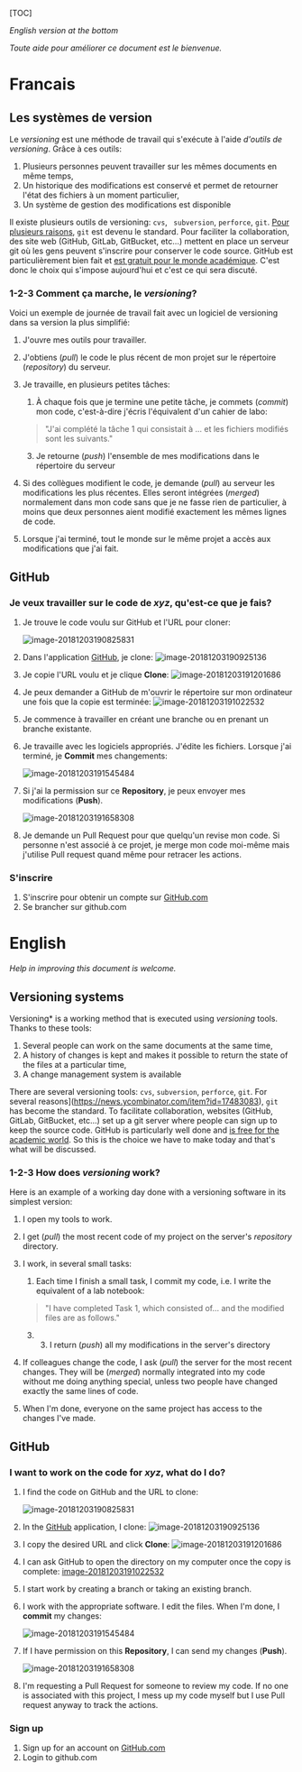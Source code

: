 [TOC]

*English version at the bottom*

*Toute aide pour améliorer ce document est le bienvenue.*

# Francais

## Les systèmes de version

Le *versioning* est une méthode de travail qui s'exécute à l'aide *d'outils de versioning*. Grâce à ces outils:

1. Plusieurs personnes peuvent travailler sur les mêmes documents en même temps,
2. Un historique des modifications est conservé et permet de retourner l'état des fichiers à un moment particulier,
3. Un système de gestion des modifications est disponible

Il existe plusieurs outils de versioning: `cvs`, ` subversion`,  `perforce`,  `git`. [Pour plusieurs raisons](https://news.ycombinator.com/item?id=17483083), `git` est devenu le standard. Pour faciliter la collaboration, des site web (GitHub, GitLab, GitBucket, etc...) mettent en place un serveur git où les gens peuvent s'inscrire pour conserver le code source.  GitHub est particulièrement bien fait et [est gratuit pour le monde académique](https://help.github.com/articles/applying-for-an-academic-research-discount/). C'est donc le choix qui s'impose aujourd'hui et c'est ce qui sera discuté.

### 1-2-3 Comment ça marche, le *versioning*?

Voici un exemple de journée de travail fait avec un logiciel de versioning dans sa version la plus simplifié:

1. J'ouvre mes outils pour travailler.

2. J'obtiens (*pull*) le code le plus récent de mon projet sur le répertoire (*repository*) du serveur.

3. Je travaille, en plusieurs petites tâches:

   1. À chaque fois que je termine une petite tâche, je commets (*commit*) mon code, c'est-à-dire j'écris l'équivalent d'un cahier de labo:

   > "J'ai complété la tâche 1 qui consistait à ... et les fichiers modifiés sont les suivants."

   3. Je retourne (*push*) l'ensemble de mes modifications dans le répertoire du serveur

4. Si des collègues modifient le code, je demande (*pull*) au serveur les modifications les plus récentes.  Elles seront intégrées (*merged*)  normalement dans mon code sans que je ne fasse rien de particulier, à moins que deux personnes aient modifié exactement les mêmes lignes de code.

5. Lorsque j'ai terminé, tout le monde sur le même projet a accès aux modifications que j'ai fait.

## GitHub

### Je veux travailler sur le code de *xyz*, qu'est-ce que je fais?

1. Je trouve le code voulu sur GitHub et l'URL pour cloner:

   ![image-20181203190825831](assets/image-20181203190825831.png)

2. Dans l'application [GitHub](https://desktop.github.com), je clone: 
   ![image-20181203190925136](assets/image-20181203190925136.png)

3. Je copie l'URL voulu et je clique **Clone**:
   ![image-20181203191201686](assets/image-20181203191201686.png)

4. Je peux demander a GitHub de m'ouvrir le répertoire sur mon ordinateur une fois que la copie est terminée:
   ![image-20181203191022532](assets/image-20181203191022532.png)

5. Je commence à travailler en créant une branche ou en prenant un branche existante.
   
6. Je travaille avec les logiciels appropriés. J'édite les fichiers. Lorsque j'ai terminé, je **Commit** mes changements:

   ![image-20181203191545484](assets/image-20181203191545484.png)

7. Si j'ai la permission sur ce **Repository**, je peux envoyer mes modifications (**Push**).

   ![image-20181203191658308](assets/image-20181203191658308.png)

8. Je demande un Pull Request pour que quelqu'un revise mon code.  Si personne n'est associé à ce projet, je merge mon code moi-même mais j'utilise Pull request quand même pour retracer les actions.



### S'inscrire

1. S'inscrire pour obtenir un compte sur [GitHub.com](https://github.com/join?source=experiment-header-dropdowns-home)
2. Se brancher sur github.com





# English

*Help in improving this document is welcome.*

## Versioning systems

Versioning* is a working method that is executed using *versioning* tools. Thanks to these tools:

1. Several people can work on the same documents at the same time,
2. A history of changes is kept and makes it possible to return the state of the files at a particular time,
3. A change management system is available

There are several versioning tools: `cvs`, `subversion`, `perforce`, `git`. For several reasons](https://news.ycombinator.com/item?id=17483083), `git` has become the standard. To facilitate collaboration, websites (GitHub, GitLab, GitBucket, etc...) set up a git server where people can sign up to keep the source code.  GitHub is particularly well done and [is free for the academic world](https://help.github.com/articles/applying-for-an-academic-research-discount/). So this is the choice we have to make today and that's what will be discussed.

### 1-2-3 How does *versioning* work?

Here is an example of a working day done with a versioning software in its simplest version:

1. I open my tools to work.

2. I get (*pull*) the most recent code of my project on the server's *repository* directory.

3. I work, in several small tasks:

   1. Each time I finish a small task, I commit my code, i.e. I write the equivalent of a lab notebook:

   > "I have completed Task 1, which consisted of... and the modified files are as follows."

   3. 3. I return (*push*) all my modifications in the server's directory

4. If colleagues change the code, I ask (*pull*) the server for the most recent changes.  They will be (*merged*) normally integrated into my code without me doing anything special, unless two people have changed exactly the same lines of code.

5. When I'm done, everyone on the same project has access to the changes I've made.

## GitHub

### I want to work on the code for *xyz*, what do I do?

1. I find the code on GitHub and the URL to clone:

   ![image-20181203190825831](assets/image-20181203190825831.png)

2. In the [GitHub](https://desktop.github.com) application, I clone: 
   ![image-20181203190925136](assets/image-20181203190925136.png)

3. I copy the desired URL and click **Clone**:
   ![image-20181203191201686](assets/image-20181203191201686.png)

4. I can ask GitHub to open the directory on my computer once the copy is complete:
   [image-20181203191022532](assets/image-20181203191022532.png)

5. I start work by creating a branch or taking an existing branch.
   
6. I work with the appropriate software. I edit the files. When I'm done, I **commit** my changes:

   ![image-20181203191545484](assets/image-20181203191545484.png)

7. If I have permission on this **Repository**, I can send my changes (**Push**).

   ![image-20181203191658308](assets/image-20181203191658308.png)

8. I'm requesting a Pull Request for someone to review my code.  If no one is associated with this project, I mess up my code myself but I use Pull request anyway to track the actions.



### Sign up

1. Sign up for an account on [GitHub.com](https://github.com/join?source=experiment-header-dropdowns-home)
2. Login to github.com










